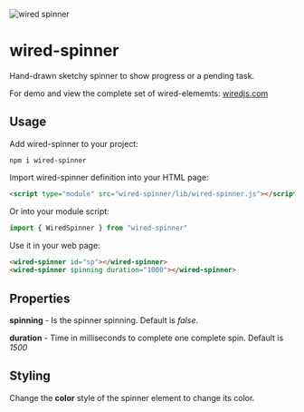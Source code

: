 ![wired spinner](https://wiredjs.github.io/wired-elements/images/spinner.gif)

# wired-spinner
Hand-drawn sketchy spinner to show progress or a pending task.

For demo and view the complete set of wired-elememts: [wiredjs.com](http://wiredjs.com/)

## Usage

Add wired-spinner to your project:
```
npm i wired-spinner
```
Import wired-spinner definition into your HTML page:
```html
<script type="module" src="wired-spinner/lib/wired-spinner.js"></script>
```
Or into your module script:
```javascript
import { WiredSpinner } from "wired-spinner"
```

Use it in your web page:
```html
<wired-spinner id="sp"></wired-spinner>
<wired-spinner spinning duration="1000"></wired-spinner>
```

## Properties

**spinning** - Is the spinner spinning. Default is *false*.

**duration** - Time in milliseconds to complete one complete spin. Default is *1500*

## Styling

Change the **color** style of the spinner element to change its color. 
